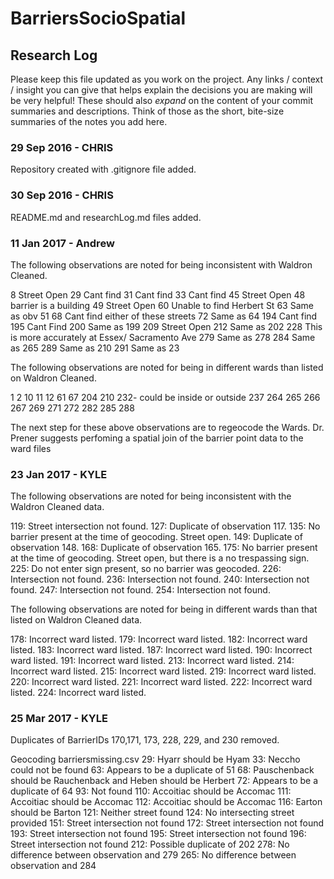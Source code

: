 # BarriersSocioSpatial
## Research Log

Please keep this file updated as you work on the project. Any links / context / insight you can give that helps explain the decisions you are making will be very helpful! These should also *expand* on the content of your commit summaries and descriptions. Think of those as the short, bite-size summaries of the notes you add here.

### 29 Sep 2016 - CHRIS
Repository created with .gitignore file added.

### 30 Sep 2016 - CHRIS
README.md and researchLog.md files added.

### 11 Jan 2017 - Andrew
The following observations are noted for being inconsistent with Waldron Cleaned. 

8	  Street Open
29	Cant find
31	Cant find 
33	Cant find
45	Street Open
48	barrier is a building
49	Street Open
60	Unable to find Herbert St
63	Same as obv 51
68	Cant find either of these streets
72	Same as 64
194	Cant find
195	Cant Find
200	Same as 199
209	Street Open
212	Same as 202
228	This is more accurately at Essex/ Sacramento Ave
279	Same as 278
284	Same as 265
289	Same as 210
291	Same as 23

The following observations are noted for being in different wards than listed on Waldron Cleaned.

1
2
10
11
12
61
67
204
210
232- could be inside or outside
237
264
265
266
267
269
271
272
282
285
288

The next step for these above observations are to regeocode the Wards. Dr. Prener suggests perfoming a spatial join of the barrier point data to the ward files

### 23 Jan 2017 - KYLE

The following observations are noted for being inconsistent with the Waldron Cleaned data.

119: Street intersection not found.
127: Duplicate of observation 117.
135: No barrier present at the time of geocoding. Street open.
149: Duplicate of observation 148.
168: Duplicate of observation 165.
175: No barrier present at the time of geocoding. Street open, but there is a no trespassing sign.
225: Do not enter sign present, so no barrier was geocoded.
226: Intersection not found.
236: Intersection not found.
240: Intersection not found.
247: Intersection not found.
254: Intersection not found.

The following observations are noted for being in different wards than that listed on Waldron Cleaned data.

178: Incorrect ward listed.
179: Incorrect ward listed.
182: Incorrect ward listed.
183: Incorrect ward listed.
187: Incorrect ward listed.
190: Incorrect ward listed.
191: Incorrect ward listed.
213: Incorrect ward listed.
214: Incorrect ward listed.
215: Incorrect ward listed.
219: Incorrect ward listed.
220: Incorrect ward listed.
221: Incorrect ward listed.
222: Incorrect ward listed.
224: Incorrect ward listed.

### 25 Mar 2017  - KYLE

Duplicates of BarrierIDs 170,171, 173, 228, 229, and 230 removed.

Geocoding barriersmissing.csv
29: Hyarr should be Hyam
33: Neccho could not be found
63: Appears to be a duplicate of 51
68: Pauschenback should be Rauchenback and Heben should be Herbert
72: Appears to be a duplicate of 64
93: Not found
110: Accoitiac should be Accomac
111: Accoitiac should be Accomac
112: Accoitiac should be Accomac
116: Earton should be Barton
121: Neither street found
124: No intersecting street provided
151: Street intersection not found
172: Street intersection not found
193: Street intersection not found
195: Street intersection not found
196: Street intersection not found
212: Possible duplicate of 202
278: No difference between observation and 279
265: No difference between observation and 284

